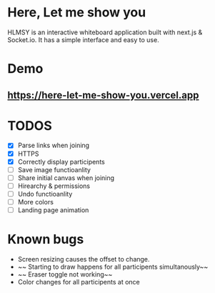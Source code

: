 # Here, Let me show you

HLMSY is an interactive whiteboard application built with next.js & Socket.io.
It has a simple interface and easy to use.

# Demo

## https://here-let-me-show-you.vercel.app

# TODOS

-	[X] Parse links when joining
- [X] HTTPS
- [X] Correctly display participents
- [ ] Save image functioanlity
- [ ] Share initial canvas when joining
- [ ] Hirearchy & permissions
- [ ] Undo functioanlity
- [ ] More colors
- [ ] Landing page animation

# Known bugs 
- Screen resizing causes the offset to change.
- ~~ Starting to draw happens for all participents simultanously~~
- ~~ Eraser toggle not working~~
- Color changes for all participents at once
